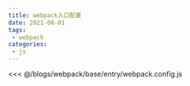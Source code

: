 ```yaml
---
title: webpack入口配置
date: 2021-08-01
tags:
 - webpack
categories:
 - js
---
```

<<< @/blogs/webpack/base/entry/webpack.config.js